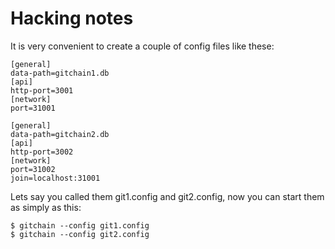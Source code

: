 Hacking notes
=============

It is very convenient to create a couple of config files like these:

```
[general]
data-path=gitchain1.db
[api]
http-port=3001
[network]
port=31001
```

```
[general]
data-path=gitchain2.db
[api]
http-port=3002
[network]
port=31002
join=localhost:31001
```

Lets say you called them git1.config and git2.config, now you can start them as
simply as this:

```
$ gitchain --config git1.config
$ gitchain --config git2.config
```
